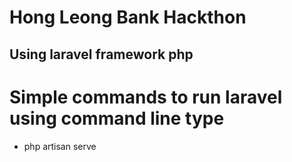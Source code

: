 # Hong Leong Bank Hackthon
## Using laravel framework php

# Simple commands to run laravel using command line type
- php artisan serve
